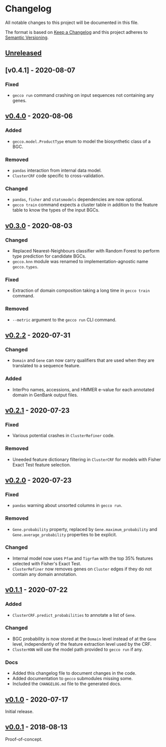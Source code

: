 # Changelog
All notable changes to this project will be documented in this file.

The format is based on [Keep a Changelog](http://keepachangelog.com/en/1.0.0/)
and this project adheres to [Semantic Versioning](http://semver.org/spec/v2.0.0.html).

## [Unreleased]
[Unreleased]: https://git.embl.de/grp-zeller/GECCO/compare/v0.4.1...master

## [v0.4.1] - 2020-08-07
[v0.4.0]: https://git.embl.de/grp-zeller/GECCO/compare/v0.4.0...v0.4.1
### Fixed
- `gecco run` command crashing on input sequences not containing any genes.

## [v0.4.0] - 2020-08-06
[v0.4.0]: https://git.embl.de/grp-zeller/GECCO/compare/v0.3.0...v0.4.0
### Added
- `gecco.model.ProductType` enum to model the biosynthetic class of a BGC.
### Removed
- `pandas` interaction from internal data model.
- `ClusterCRF` code specific to cross-validation.
### Changed
- `pandas`, `fisher` and `statsmodels` dependencies are now optional.
- `gecco train` command expects a cluster table in addition to the feature
   table to know the types of the input BGCs.

## [v0.3.0] - 2020-08-03
[v0.3.0]: https://git.embl.de/grp-zeller/GECCO/compare/v0.2.2...v0.3.0
### Changed
- Replaced Nearest-Neighbours classifier with Random Forest to perform type
  prediction for candidate BGCs.
- `gecco.knn` module was renamed to implementation-agnostic name `gecco.types`.
### Fixed
- Extraction of domain composition taking a long time in `gecco train` command.
### Removed
- `--metric` argument to the `gecco run` CLI command.

## [v0.2.2] - 2020-07-31
[v0.2.2]: https://git.embl.de/grp-zeller/GECCO/compare/v0.2.1...v0.2.2
### Changed
- `Domain` and `Gene` can now carry qualifiers that are used when they
  are translated to a sequence feature.
### Added
- InterPro names, accessions, and HMMER e-value for each annotated domain
  in GenBank output files.

## [v0.2.1] - 2020-07-23
[v0.2.1]: https://git.embl.de/grp-zeller/GECCO/compare/v0.2.0...v0.2.1
### Fixed
- Various potential crashes in `ClusterRefiner` code.
### Removed
- Uneeded feature dictionary filtering in `ClusterCRF` for models with
  Fisher Exact Test feature selection.

## [v0.2.0] - 2020-07-23
[v0.2.0]: https://git.embl.de/grp-zeller/GECCO/compare/v0.1.1...v0.2.0
### Fixed
- `pandas` warning about unsorted columns in `gecco run`.
### Removed
- `Gene.probability` property, replaced by `Gene.maximum_probability` and
  `Gene.average_probability` properties to be explicit.
### Changed
- Internal model now uses `Pfam` and `Tigrfam` with the top 35% features
  selected with Fisher's Exact Test.
- `ClusterRefiner` now removes genes on `Cluster` edges if they do not
  contain any domain annotation.

## [v0.1.1] - 2020-07-22
[v0.1.1]: https://git.embl.de/grp-zeller/GECCO/compare/v0.1.0...v0.1.1
### Added
- `ClusterCRF.predict_probabilities` to annotate a list of `Gene`.
### Changed
- BGC probability is now stored at the `Domain` level instead of at the `Gene`
  level, independently of the feature extraction level used by the CRF.
- `ClusterKNN` will use the model path provided to `gecco run` if any.
### Docs
- Added this changelog file to document changes in the code.
- Added documentation to `gecco` submodules missing some.
- Included the `CHANGELOG.md` file to the generated docs.

## [v0.1.0] - 2020-07-17
[v0.1.0]: https://git.embl.de/grp-zeller/GECCO/compare/v0.0.1...v0.1.0
Initial release.

## [v0.0.1] - 2018-08-13
[v0.0.1]: https://git.embl.de/grp-zeller/GECCO/compare/37afb97...v0.0.1
Proof-of-concept.
